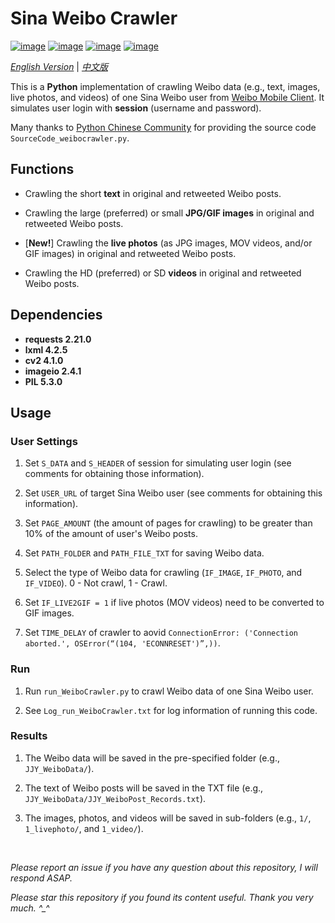 # Sina Weibo Crawler

[![image](https://img.shields.io/badge/license-MIT-green.svg)](https://github.com/HeZhang1994/weibo-crawler/blob/master/LICENSE)
[![image](https://img.shields.io/badge/python-3.7-blue.svg)]()
[![image](https://img.shields.io/badge/status-stable-brightgreen.svg)]()
[![image](https://img.shields.io/badge/build-passing-brightgreen.svg)]()

[*English Version*](https://github.com/HeZhang1994/weibo-crawler/blob/master/README.md) | [*中文版*](https://github.com/HeZhang1994/weibo-crawler/blob/master/README-cn.md)

This is a **Python** implementation of crawling Weibo data (e.g., text, images, live photos, and videos) of one Sina Weibo user from [Weibo Mobile Client](https://m.weibo.cn). It simulates user login with **session** (username and password).

Many thanks to [Python Chinese Community](https://blog.csdn.net/BF02jgtRS00XKtCx/article/details/79547627) for providing the source code `SourceCode_weibocrawler.py`.

## Functions

- Crawling the short **text** in original and retweeted Weibo posts.

- Crawling the large (preferred) or small **JPG/GIF images** in original and retweeted Weibo posts.

- [**New!**] Crawling the **live photos** (as JPG images, MOV videos, and/or GIF images) in original and retweeted Weibo posts.

- Crawling the HD (preferred) or SD **videos** in original and retweeted Weibo posts.

## Dependencies

* __requests 2.21.0__
* __lxml 4.2.5__
* __cv2 4.1.0__
* __imageio 2.4.1__
* __PIL 5.3.0__

## Usage

### User Settings

1. Set `S_DATA` and `S_HEADER` of session for simulating user login (see comments for obtaining those information).

2. Set `USER_URL` of target Sina Weibo user (see comments for obtaining this information).

3. Set `PAGE_AMOUNT` (the amount of pages for crawling) to be greater than 10% of the amount of user's Weibo posts.

4. Set `PATH_FOLDER` and `PATH_FILE_TXT` for saving Weibo data.

5. Select the type of Weibo data for crawling (`IF_IMAGE`, `IF_PHOTO`, and `IF_VIDEO`). 0 - Not crawl, 1 - Crawl.

6. Set `IF_LIVE2GIF = 1` if live photos (MOV videos) need to be converted to GIF images.

7. Set `TIME_DELAY` of crawler to aovid `ConnectionError: ('Connection aborted.', OSError(“(104, 'ECONNRESET')”,))`.

### Run

1. Run `run_WeiboCrawler.py` to crawl Weibo data of one Sina Weibo user.

2. See `Log_run_WeiboCrawler.txt` for log information of running this code.

### Results

1. The Weibo data will be saved in the pre-specified folder (e.g., `JJY_WeiboData/`).

2. The text of Weibo posts will be saved in the TXT file (e.g., `JJY_WeiboData/JJY_WeiboPost_Records.txt`).

3. The images, photos, and videos will be saved in sub-folders (e.g., `1/`, `1_livephoto/`, and `1_video/`).

<br>

<i>Please report an issue if you have any question about this repository, I will respond ASAP.</i>

<i>Please star this repository if you found its content useful. Thank you very much. ^_^</i>
